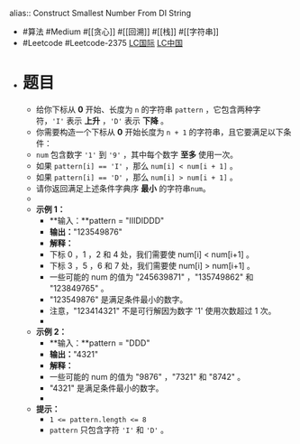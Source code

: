 alias:: Construct Smallest Number From DI String
- #算法 #Medium #[[贪心]] #[[回溯]] #[[栈]] #[[字符串]]
- #Leetcode #Leetcode-2375 [LC国际](https://leetcode.com/problems/construct-smallest-number-from-di-string/) [LC中国](https://leetcode.cn/problems/construct-smallest-number-from-di-string/)
- # 题目
	- 给你下标从 **0** 开始、长度为 `n` 的字符串 `pattern` ，它包含两种字符，`'I'` 表示 **上升** ，`'D'` 表示 **下降** 。
	- 你需要构造一个下标从 **0** 开始长度为 `n + 1` 的字符串，且它要满足以下条件：
	- `num` 包含数字 `'1'` 到 `'9'` ，其中每个数字 **至多** 使用一次。
	- 如果 `pattern[i] == 'I'` ，那么 `num[i] < num[i + 1]` 。
	- 如果 `pattern[i] == 'D'` ，那么 `num[i] > num[i + 1]` 。
	- 请你返回满足上述条件字典序 **最小** 的字符串`num`。
	-
	- **示例 1：**
		- **输入：**pattern = "IIIDIDDD"
		- **输出：**"123549876"
		- **解释：**
		- 下标 0 ，1 ，2 和 4 处，我们需要使 num[i] < num[i+1] 。
		- 下标 3 ，5 ，6 和 7 处，我们需要使 num[i] > num[i+1] 。
		- 一些可能的 num 的值为 "245639871" ，"135749862" 和 "123849765" 。
		- "123549876" 是满足条件最小的数字。
		- 注意，"123414321" 不是可行解因为数字 '1' 使用次数超过 1 次。
		-
	- **示例 2：**
		- **输入：**pattern = "DDD"
		- **输出：**"4321"
		- **解释：**
		- 一些可能的 num 的值为 "9876" ，"7321" 和 "8742" 。
		- "4321" 是满足条件最小的数字。
		-
	- **提示：**
		- `1 <= pattern.length <= 8`
		- `pattern` 只包含字符 `'I'` 和 `'D'` 。